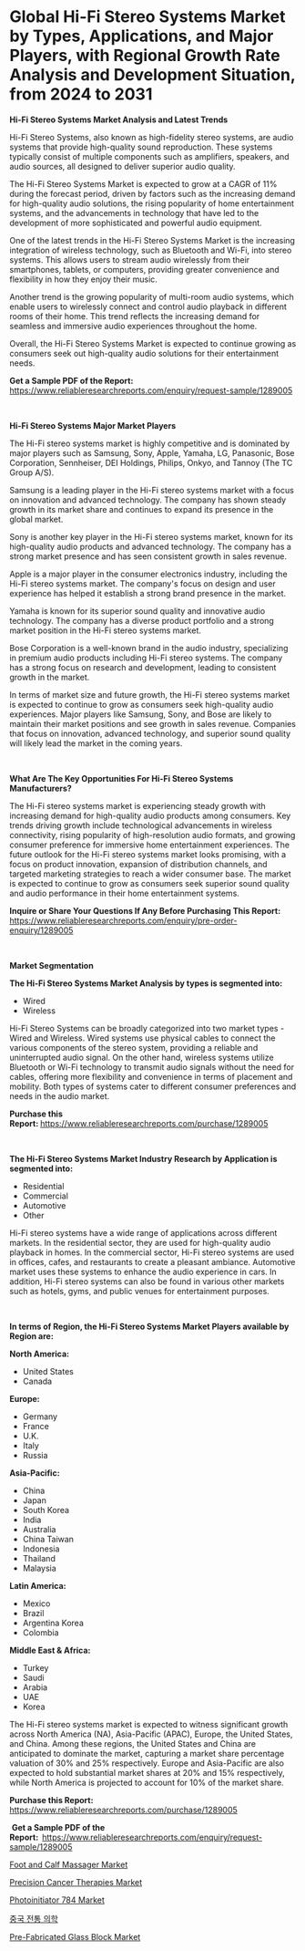 <p><h1>Global Hi-Fi Stereo Systems Market by Types, Applications, and Major Players, with Regional Growth Rate Analysis and Development Situation, from 2024 to 2031</h1></p><p><strong>Hi-Fi Stereo Systems Market Analysis and Latest Trends</strong></p>
<p><p>Hi-Fi Stereo Systems, also known as high-fidelity stereo systems, are audio systems that provide high-quality sound reproduction. These systems typically consist of multiple components such as amplifiers, speakers, and audio sources, all designed to deliver superior audio quality.</p><p>The Hi-Fi Stereo Systems Market is expected to grow at a CAGR of 11% during the forecast period, driven by factors such as the increasing demand for high-quality audio solutions, the rising popularity of home entertainment systems, and the advancements in technology that have led to the development of more sophisticated and powerful audio equipment.</p><p>One of the latest trends in the Hi-Fi Stereo Systems Market is the increasing integration of wireless technology, such as Bluetooth and Wi-Fi, into stereo systems. This allows users to stream audio wirelessly from their smartphones, tablets, or computers, providing greater convenience and flexibility in how they enjoy their music.</p><p>Another trend is the growing popularity of multi-room audio systems, which enable users to wirelessly connect and control audio playback in different rooms of their home. This trend reflects the increasing demand for seamless and immersive audio experiences throughout the home.</p><p>Overall, the Hi-Fi Stereo Systems Market is expected to continue growing as consumers seek out high-quality audio solutions for their entertainment needs.</p></p>
<p><strong>Get a Sample PDF of the Report:&nbsp;</strong> <a href="https://www.reliableresearchreports.com/enquiry/request-sample/1289005">https://www.reliableresearchreports.com/enquiry/request-sample/1289005</a></p>
<p>&nbsp;</p>
<p><strong>Hi-Fi Stereo Systems Major Market Players</strong></p>
<p><p>The Hi-Fi stereo systems market is highly competitive and is dominated by major players such as Samsung, Sony, Apple, Yamaha, LG, Panasonic, Bose Corporation, Sennheiser, DEI Holdings, Philips, Onkyo, and Tannoy (The TC Group A/S).</p><p>Samsung is a leading player in the Hi-Fi stereo systems market with a focus on innovation and advanced technology. The company has shown steady growth in its market share and continues to expand its presence in the global market.</p><p>Sony is another key player in the Hi-Fi stereo systems market, known for its high-quality audio products and advanced technology. The company has a strong market presence and has seen consistent growth in sales revenue.</p><p>Apple is a major player in the consumer electronics industry, including the Hi-Fi stereo systems market. The company's focus on design and user experience has helped it establish a strong brand presence in the market.</p><p>Yamaha is known for its superior sound quality and innovative audio technology. The company has a diverse product portfolio and a strong market position in the Hi-Fi stereo systems market.</p><p>Bose Corporation is a well-known brand in the audio industry, specializing in premium audio products including Hi-Fi stereo systems. The company has a strong focus on research and development, leading to consistent growth in the market.</p><p>In terms of market size and future growth, the Hi-Fi stereo systems market is expected to continue to grow as consumers seek high-quality audio experiences. Major players like Samsung, Sony, and Bose are likely to maintain their market positions and see growth in sales revenue. Companies that focus on innovation, advanced technology, and superior sound quality will likely lead the market in the coming years.</p></p>
<p>&nbsp;</p>
<p><strong>What Are The Key Opportunities For Hi-Fi Stereo Systems Manufacturers?</strong></p>
<p><p>The Hi-Fi stereo systems market is experiencing steady growth with increasing demand for high-quality audio products among consumers. Key trends driving growth include technological advancements in wireless connectivity, rising popularity of high-resolution audio formats, and growing consumer preference for immersive home entertainment experiences. The future outlook for the Hi-Fi stereo systems market looks promising, with a focus on product innovation, expansion of distribution channels, and targeted marketing strategies to reach a wider consumer base. The market is expected to continue to grow as consumers seek superior sound quality and audio performance in their home entertainment systems.</p></p>
<p><strong>Inquire or Share Your Questions If Any Before Purchasing This Report:</strong> <a href="https://www.reliableresearchreports.com/enquiry/pre-order-enquiry/1289005">https://www.reliableresearchreports.com/enquiry/pre-order-enquiry/1289005</a></p>
<p>&nbsp;</p>
<p><strong>Market Segmentation</strong></p>
<p><strong>The Hi-Fi Stereo Systems Market Analysis by types is segmented into:</strong></p>
<p><ul><li>Wired</li><li>Wireless</li></ul></p>
<p><p>Hi-Fi Stereo Systems can be broadly categorized into two market types - Wired and Wireless. Wired systems use physical cables to connect the various components of the stereo system, providing a reliable and uninterrupted audio signal. On the other hand, wireless systems utilize Bluetooth or Wi-Fi technology to transmit audio signals without the need for cables, offering more flexibility and convenience in terms of placement and mobility. Both types of systems cater to different consumer preferences and needs in the audio market.</p></p>
<p><strong>Purchase this Report:&nbsp;</strong><a href="https://www.reliableresearchreports.com/purchase/1289005">https://www.reliableresearchreports.com/purchase/1289005</a></p>
<p>&nbsp;</p>
<p><strong>The Hi-Fi Stereo Systems Market Industry Research by Application is segmented into:</strong></p>
<p><ul><li>Residential</li><li>Commercial</li><li>Automotive</li><li>Other</li></ul></p>
<p><p>Hi-Fi stereo systems have a wide range of applications across different markets. In the residential sector, they are used for high-quality audio playback in homes. In the commercial sector, Hi-Fi stereo systems are used in offices, cafes, and restaurants to create a pleasant ambiance. Automotive market uses these systems to enhance the audio experience in cars. In addition, Hi-Fi stereo systems can also be found in various other markets such as hotels, gyms, and public venues for entertainment purposes.</p></p>
<p>&nbsp;</p>
<p><strong>In terms of Region, the Hi-Fi Stereo Systems Market Players available by Region are:</strong></p>
<p>
    <p> <strong> North America: </strong>
        <ul>
            <li>United States</li>
            <li>Canada</li>
        </ul>
        </p> 
    <p> <strong> Europe: </strong>
        <ul>
            <li>Germany</li>
            <li>France</li>
            <li>U.K.</li>
            <li>Italy</li>
            <li>Russia</li>
        </ul>
        </p> 
    <p> <strong> Asia-Pacific: </strong>
        <ul>
            <li>China</li>
            <li>Japan</li>
            <li>South Korea</li>
            <li>India</li>
            <li>Australia</li>
            <li>China Taiwan</li>
            <li>Indonesia</li>
            <li>Thailand</li>
            <li>Malaysia</li>
        </ul>
        </p> 
    <p> <strong> Latin America: </strong>
        <ul>
            <li>Mexico</li>
            <li>Brazil</li>
            <li>Argentina Korea</li>
            <li>Colombia</li>
        </ul>
        </p> 
    <p> <strong> Middle East & Africa: </strong>
        <ul>
            <li>Turkey</li>
            <li>Saudi</li>
            <li>Arabia</li>
            <li>UAE</li>
            <li>Korea</li>
        </ul>
    </p>
    </p>
<p><p>The Hi-Fi stereo systems market is expected to witness significant growth across North America (NA), Asia-Pacific (APAC), Europe, the United States, and China. Among these regions, the United States and China are anticipated to dominate the market, capturing a market share percentage valuation of 30% and 25% respectively. Europe and Asia-Pacific are also expected to hold substantial market shares at 20% and 15% respectively, while North America is projected to account for 10% of the market share.</p></p>
<p><strong>Purchase this Report: </strong><a href="https://www.reliableresearchreports.com/purchase/1289005">https://www.reliableresearchreports.com/purchase/1289005</a></p>
<p>&nbsp;<strong>Get a Sample PDF of the Report:&nbsp;&nbsp;</strong><a href="https://www.reliableresearchreports.com/enquiry/request-sample/1289005">https://www.reliableresearchreports.com/enquiry/request-sample/1289005</a></p>
<p><strong></strong></p>
<p><p><a href="https://view.publitas.com/reportprime-1/foot-and-calf-massager-market-offers-provide-insightful-data-for-the-time-period-from-2024-to-2031-and-also-provide-analysis-based-on-application-type-and-region/">Foot and Calf Massager Market</a></p><p><a href="https://natural-crush-b99.notion.site/Precision-Cancer-Therapies-Market-Research-Report-Unlocks-Analysis-on-the-Market-Financial-Status-M-c3c3dc476d824b06811402cefd5ee5ff">Precision Cancer Therapies Market</a></p><p><a href="https://view.publitas.com/reportprime-1/photoinitiator-784-market-analysis-examines-its-scope-on-growth-opportunities-and-forecasted-trends-spanning-from-2024-to-2031/">Photoinitiator 784 Market</a></p><p><a href="https://github.com/laholand/Market-Research-Report-List-2/blob/main/1680664185158.md">중국 전통 의학</a></p><p><a href="https://gamy-alyssum-396.notion.site/Pre-Fabricated-Glass-Block-Market-Analysis-and-Market-Size-Global-Industry-Overview-Market-Segment-109960286ae94c218a225ac57bc8306f">Pre-Fabricated Glass Block Market</a></p></p>